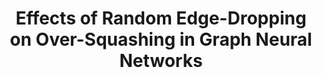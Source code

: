 ---
title: "Effects of Random Edge-Dropping on Over-Squashing in Graph Neural Networks"
collection: publications
category: under-review
permalink: /publication/edge-dropping
excerpt: 'Message Passing Neural Networks (MPNNs) are a class of Graph Neural Networks (GNNs) that leverage the graph topology to propagate messages across increasingly larger neighborhoods. The message-passing scheme leads to two distinct challenges: over-smoothing and over-squashing. While several algorithms, e.g. DropEdge and its variants – DropNode, DropAgg and DropGNN – have successfully addressed the over-smoothing problem, their impact on over-squashing remains largely unexplored. This represents a critical gap in the literature as failure to mitigate over-squashing would make these methods unsuitable for long-range tasks. In this work, we take the first step towards closing this gap by studying the aforementioned algorithms in the context of over-squashing. We present novel theoretical results that characterize the negative effects of DropEdge on sensitivity between distant nodes, suggesting its unsuitability for long-range tasks. Our findings are easily extended to its variants, allowing us to build a comprehensive understanding of how they affect over squashing. We evaluate these methods using real-world datasets, demonstrating their detrimental effects. Specifically, we show that while DropEdge-variants improve test-time performance in short-range tasks, they deteriorate performance in long-range ones. Our theory explains these results as follows: random edge-dropping lowers the effective receptive field of GNNs, which although beneficial for short-range tasks, misaligns the models on long-range ones. This forces the models to overfit to short-range artefacts in the training set, resulting in poor generalization. Our conclusions highlight the need to re-evaluate various methods designed for training deep GNNs, with a renewed focus on modelling long-range interactions.'
# date: 2024-05-07
paperurl: 'https://openreview.net/forum?id=ZZwP9zljas'
citation: '<i>Singh, J.</i>, Jiang, K., Paige, B. &amp; Toni, L.. (2024). Effects of Random Edge-Dropping on Over-Squashing in Graph Neural Networks. Under Review.'
---